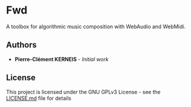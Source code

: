 # Fwd

A toolbox for algorithmic music composition with WebAudio and WebMidi.

## Authors

* **Pierre-Clément KERNEIS** - *Initial work*

## License

This project is licensed under the GNU GPLv3 License - see the [LICENSE.md](LICENSE.md) file for details
